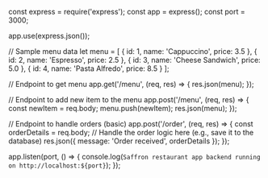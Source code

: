 const express = require('express');
const app = express();
const port = 3000;

app.use(express.json());

// Sample menu data
let menu = [
  { id: 1, name: 'Cappuccino', price: 3.5 },
  { id: 2, name: 'Espresso', price: 2.5 },
  { id: 3, name: 'Cheese Sandwich', price: 5.0 },
  { id: 4, name: 'Pasta Alfredo', price: 8.5 }
];

// Endpoint to get menu
app.get('/menu', (req, res) => {
  res.json(menu);
});

// Endpoint to add new item to the menu
app.post('/menu', (req, res) => {
  const newItem = req.body;
  menu.push(newItem);
  res.json(menu);
});

// Endpoint to handle orders (basic)
app.post('/order', (req, res) => {
  const orderDetails = req.body;
  // Handle the order logic here (e.g., save it to the database)
  res.json({ message: 'Order received', orderDetails });
});

app.listen(port, () => {
  console.log(`Saffron restaurant app backend running on http://localhost:${port}`);
});
